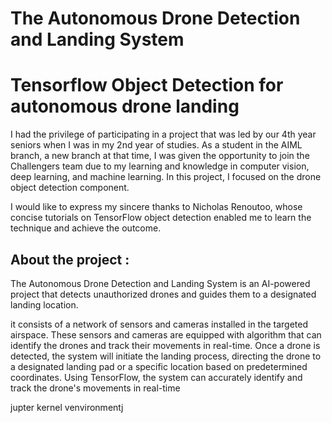 # The Autonomous Drone Detection and Landing System


# Tensorflow Object Detection for autonomous drone landing

I had the privilege of participating in a project that was led by our 4th year seniors when I was in my 2nd year of studies. As a student in the AIML branch, a new branch at that time, I was given the opportunity to join the Challengers team due to my learning and knowledge in computer vision, deep learning, and machine learning. In this project, I focused on the drone object detection component.

I would like to express my sincere thanks to Nicholas Renoutoo, whose concise tutorials on TensorFlow object detection enabled me to learn the technique and achieve the outcome.


## About the project :

The Autonomous Drone Detection and Landing System is an AI-powered project that detects unauthorized drones and guides them to a designated landing location. 

it consists of a network of sensors and cameras installed in the targeted airspace. These sensors and cameras are equipped with  algorithm that can identify the drones and track their movements in real-time. Once a drone is detected, the system will initiate the landing process, directing the drone to a designated landing pad or a specific location based on predetermined coordinates.
Using TensorFlow, the system can accurately identify and track the drone's movements in real-time

jupter kernel venvironmentj
